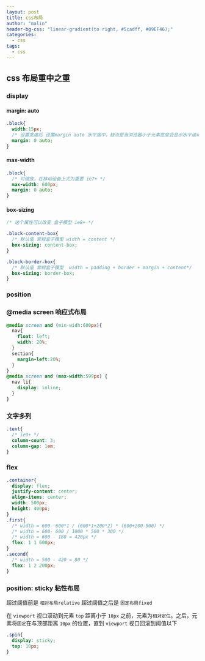 ```yaml
---
layout: post
title: css布局
author: "malin"
header-bg-css: "linear-gradient(to right, #5cadff, #09EF46);"
categories:
  - css
tags:
  - css
---
```


## css 布局重中之重

### display
#### margin: auto

```css
.block{
  width:15px;
  /* 设置宽度后 设置margin auto 水平居中，缺点是当浏览器小于元素宽度会显示水平滚动条 */
  margin: 0 auto;
}
```

<!--more-->
#### max-width

```css
.block{
  /* 可缩放，在移动设备上尤为重要 ie7+ */
  max-width: 600px;
  margin: 0 auto;
}
```

#### box-sizing

```css
/* 这个属性可以改变 盒子模型 ie8+ */

.block-content-box{
  /* 默认值 常规盒子模型 width = content */
  box-sizing: content-box;
}

.block-border-box{
  /* 默认值 常规盒子模型  width = padding + border + margin + content*/
  box-sizing: border-box;
}
```

### position


### @media screen 响应式布局

```css
@media screen and (min-widh:600px){
  nav{
    float: left;
    width: 20%;
  }
  section{
    margin-left:20%;
  }
}
@media screen and (max-width:599px) {
  nav li{
    display: inline;
  }
}
```

### 文字多列

```css
.text{
  /* ie9+ */
  column-count: 3;
  column-gap: 1em;
}
```

### flex

```css
.container{
  display: flex;
  justify-content: center;
  align-items: center;
  width: 500px;
  height: 400px;
}
.first{
  /* width = 600- 600*1 / (600*1+200*2) * (600+200-500) */
  /* width = 600- 600 / 1000 * 500 * 300 */
  /* width = 600 - 180 = 420px */
  flex: 1 1 600px;
}
.second{
  /* width = 500 - 420 = 80 */
  flex: 1 2 200px;
}
```

### position: sticky 粘性布局

超过阈值前是 `相对布局relative`  超过阈值之后是 `固定布局fixed`  

在 `viewport` 视口滚动到元素 `top` 距离小于 `10px` 之前，元素为`相对定位`。之后，元素将`固定`在与顶部距离 `10px` 的位置，直到 `viewport` 视口回滚到阈值以下  

```css
.spin{
  display: sticky;
  top: 10px;
}
```